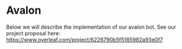 # Avalon

Below we will describe the implementation of our avalon bot. See our project proposal here:
https://www.overleaf.com/project/6226790b5f5185982a93e0f7
